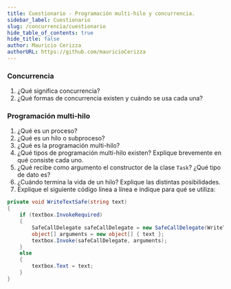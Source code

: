 ```yaml
---
title: Cuestionario - Programación multi-hilo y concurrencia.
sidebar_label: Cuestionario
slug: /concurrencia/cuestionario
hide_table_of_contents: true
hide_title: false
author: Mauricio Cerizza
authorURL: https://github.com/mauricioCerizza
---
```

### Concurrencia
1. ¿Qué significa concurrencia?
2. ¿Qué formas de concurrencia existen y cuándo se usa cada una?

### Programación multi-hilo
1. ¿Qué es un proceso?
2. ¿Qué es un hilo o subproceso? 
3. ¿Qué es la programación multi-hilo?
4. ¿Qué tipos de programación multi-hilo existen? Explique brevemente en qué consiste cada uno.
5. ¿Qué recibe como argumento el constructor de la clase `Task`? ¿Qué tipo de dato es? 
6. ¿Cuándo termina la vida de un hilo? Explique las distintas posibilidades.
7. Explique el siguiente código línea a línea e indique para qué se utiliza:

```csharp
private void WriteTextSafe(string text)
{
    if (textbox.InvokeRequired)
    {
        SafeCallDelegate safeCallDelegate = new SafeCallDelegate(WriteTextSafe);
        object[] arguments = new object[] { text };
        textbox.Invoke(safeCallDelegate, arguments); 
    }
    else
    {
        textbox.Text = text;
    }
}
```

